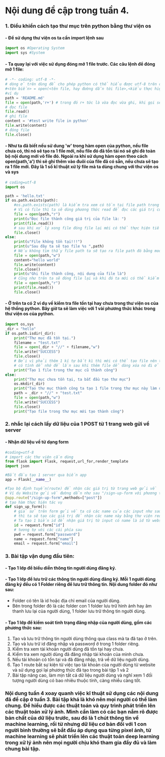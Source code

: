 # Nội dung đề cập trong tuần 4.

### 1. Điều khiển cách tạo thư mục trên python bằng thư viện os

#### - Để sử dụng thư viện os ta cần import lệnh sau
```python
import os #Operating System
import sys #System
```
#### - Ta quay lại với việc sử dụng đóng mở 1 file trước. Các câu lệnh để đóng mở 1 file:
```python
# -*- coding: utf-8 -*-
# dòng ở trên dùng để cho phép python có thể hiểu được utf-8 trên các máy linux, hay macos ...
#<tên biến> = open(<tên file, hay đường dẫn tới file>,<kiểu thực hiện 'r','w','r+'>)
#ví dụ
path = 'README.md'
file = open(path,'r+') # trong đó r+ tức là vừa đọc vừa ghi, khi gọi sẽ đọc trước rồi ghi sau
# đọc file
file.read()
# ghi file
content = '#test write file in python'
file.write(content)
# đóng file
file.close()
```

#### - Như ta đã biết nếu sử dung 'w' trong hàm open của python, nếu file chưa có, thì nó sẽ tạo ra 1 file mới, nếu file đó đã tồn tài nó sẽ ghi đè toàn bộ nội dung mới vô file đó. Ngoài ra khi sử dụng hàm open theo cách open(path,'a') thì sẽ ghi thêm vào đuôi của file đã có sẵn, nếu chưa sẽ tạo ra 1 file mới. Đây là 1 số kĩ thuật xử lý file mà ta dùng chung với thư viện os và sys
```python
# coding=utf-8
import os

path = 'hello.txt'
if os.path.exists(path):
    #os.path.exists(path) là kiểm tra xem có tồn tại file path trong thư mục không, nếu có sẽ trả #về giá trị True
    # Vì có file thì ta sẽ dùng phương thức read để đọc các giá trị của file path
    file = open(path,"r")
    print(u"Đọc file thành công giá trị của file là: ")
    print(file.read())
    # sau khi xử lý xong file đóng file lại mới có thể thực hiện tiếp các lệnh sau
    file.close()
else:
    print(u"File không tồn tại!!!")
    print(u"Sau đây ta sẽ tạo file %s ",path)
    # Nếu không tìm thấy file path ta sẽ tạo ra file path đó bằng mode = 'w'
    file = open(path,"w")
    content="hello world"
    file.write(content)
    file.close()
    print(u"Ghi file thành công, nội dung của file là")
    # Cũng như trên ta sẽ đóng file lại và khi đó ta mới có thể kiểm tra tiếp giá trị của file
    file = open(path,"r")
    print(file.read())
    file.close()
```

#### - Ở trên ta có 2 ví dụ về kiểm tra file tồn tại hay chưa trong thư viện os của hệ thống python. Bây giờ ta sẽ làm việc với 1 vài phương thức khác trong thư viện os của python.
```python
import os,sys
_dir = "hello"
if os.path.isdir(_dir):
    print("Thư mục đã tồn tại.")
    filename = "test.txt"
    file = open(_dir + "//" + filename,"w")
    file.write("SUCCESS")
    file.close()
    # Bởi vì phải thêm 1 kí tự bất kì thì mới có thể tạo file nên ta thêm 1 kí tự
    # có tính dễ nhớ để lần sau khi thêm file dễ dàng xóa nó đi ở đây ta chọn từ SUCCESS
    print("Tạo 1 file trong thư mục cũ thành công")
else:
    print("Thư mục chưa tồn tại, ta bắt đầu tạo thư mục")
    os.mkdir(_dir)
    print("Tạo thư mục thành công ta tạo 1 file trong thư mục này làm dấu")
    path = _dir + "//" + "test.txt"
    file = open(path,"w")
    file.write("SUCCESS")
    file.close()
    print("Tạo file trong thư mục mới tạo thành công")
```

### 2. nhắc lại cách lấy dữ liệu của 1 POST từ 1 trang web gửi về server

#### - Nhận dữ liệu về từ dạng form
```python
#coding=utf-8
# import các thư viện cần dùng
from flask import Flask, request,url_for,render_template
import json

#Bắt đầu tạo 1 server qua biến app
app = Flask(__name__)

#Tạo bộ định tuyến(route) để nhận các giá trị từ trang web gửi về
# Ví dụ Website gửi về đường dẫn như sau "/sign-up-form với phương thức POST ta tạo
@app.route("/sign-up-form",methods=["post"])
# tạo hàm thực hiện tác vụ
def sign_up_form():
    # giả sử trên form gửi về ta có các name của các input như sau id,password,name,email
    # thì ta sẽ tạo các giá trị để nhận các name này bằng thư viện request đã import ở trên.
    # Ta tạo 1 biến id để nhận giá trị từ input có name là id từ website như sau
    id = request.form["id"]
    # tương tự với các cái phía sau
    pwd = request.form["password"]
    name = request.form["name"]
    email = request.form["email"]
```

### 3. Bài tập vận dụng đầu tiên:

#### - Tạo 1 lớp để biểu diễn thông tin người dùng đăng ký.
#### - Tạo 1 lớp để lưu trữ các thông tin người dùng đăng ký. Mỗi 1 người dùng đăng ký đều có 1 Folder riêng để lưu trữ thông tin. Nội dung folder đó như sau:
+ Folder có tên là id hoặc địa chỉ email của người dùng.
+ Bên trong folder đó là các folder con 1 folder lưu trữ hình ảnh hay âm thanh lưu lại của người dùng, 1 folder lưu trữ thông tin người dùng.

#### - Tạo 1 lớp để kiểm soát tình trạng đăng nhập của người dùng, gồm các phương thức sau:
1. Tạo và lưu trữ thông tin người dùng thông qua class mà ta đã tạo ở trên.
2. Tạo và lưu trữ id đăng nhập và password ở trong 1 folder riêng.
3. Kiểm tra xem tài khoản người dùng đã tồn tại hay chưa.
4. Kiểm tra xem người dùng đã đăng nhập tài khoản của mình chưa.
5. Nếu tài khoản có tồn tại và đã đăng nhập, trả về dữ liệu người dùng.
6. Tạo 1 route bắt sự kiện từ việc tạo tài khoản của người dùng từ website và sử dụng gọi lại phương thức đã tạo trong bài tập 1 và 2
7. Bài tập nâng cao, làm mịn tất cả dữ liệu người dùng và nghĩ xem 1 đối tượng người dùng có bao nhiêu thuộc tính, càng nhiều càng tốt.

### Nội dung tuần 4 xoay quanh việc kĩ thuật sử dụng các nội dung đã đề cập ở tuần 3. Bài tập khá là khó nên mọi người có thể làm chung. Để hiểu được các thuật toán và quy trình phát triển lên các thuật toán xử lý ảnh. Mình cần làm có các bạn nắm rõ được bản chất của dữ liệu trước, sau đó là 1 chút thông tin về machine learning, rồi từ nhưng dữ liệu cơ bản đối với 1 con người bình thường sẽ bắt đầu áp dụng qua từng pixel ảnh, từ machine learning sẽ phát triển lên các thuật toán deep learning trong xử lý ảnh nên mọi người chịu khó tham gia đầy đủ và làm chung bài tập.